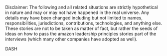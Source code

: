 
Disclaimer:
The following and all related situations are strictly hypothetical in nature and may or may not have happened in the real universe. Any details may have been changed including but not limited to names, responsibilities, jurisdictions, contributions, technologies, and anything else. These stories are not to be taken as matter of fact, but rather the seeds of ideas on how to pass the amazon leadership principles stories part of the interviews (which many other companies have adopted as well).




DASH

